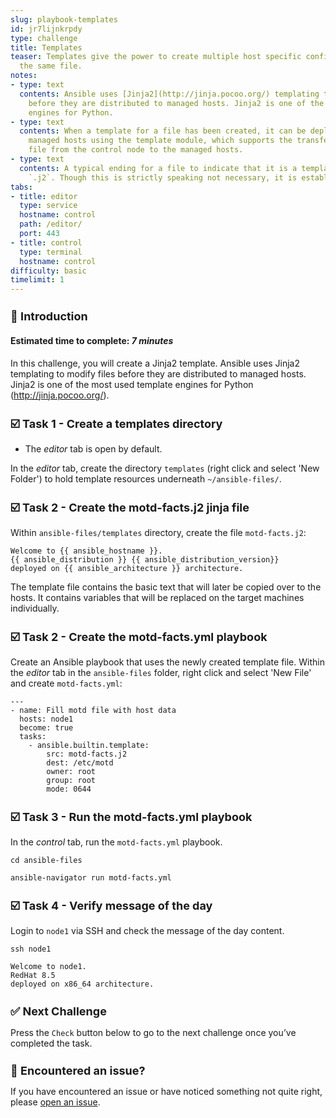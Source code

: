 ```yaml
---
slug: playbook-templates
id: jr7lijnkrpdy
type: challenge
title: Templates
teaser: Templates give the power to create multiple host specific configuration from
  the same file.
notes:
- type: text
  contents: Ansible uses [Jinja2](http://jinja.pocoo.org/) templating to modify files
    before they are distributed to managed hosts. Jinja2 is one of the most used template
    engines for Python.
- type: text
  contents: When a template for a file has been created, it can be deployed to the
    managed hosts using the template module, which supports the transfer of a local
    file from the control node to the managed hosts.
- type: text
  contents: A typical ending for a file to indicate that it is a template file is
    `.j2`. Though this is strictly speaking not necessary, it is established practice.
tabs:
- title: editor
  type: service
  hostname: control
  path: /editor/
  port: 443
- title: control
  type: terminal
  hostname: control
difficulty: basic
timelimit: 1
---
```

👋 Introduction
===
#### Estimated time to complete: *7 minutes*<p>
In this challenge, you will create a Jinja2 template. Ansible uses Jinja2 templating to modify files before they are distributed to managed hosts. Jinja2 is one of the most used template engines for Python (http://jinja.pocoo.org/).


☑️ Task 1 - Create a templates directory
===
* The *editor* tab is open by default.

In the *editor* tab, create the directory `templates` (right click and select 'New Folder') to hold template resources underneath `~/ansible-files/`.

☑️ Task 2 - Create the motd-facts.j2 jinja file
===

Within `ansible-files/templates` directory, create the file `motd-facts.j2`:

```
Welcome to {{ ansible_hostname }}.
{{ ansible_distribution }} {{ ansible_distribution_version}}
deployed on {{ ansible_architecture }} architecture.
```

The template file contains the basic text that will later be copied over to the hosts. It contains variables that will be replaced on the target machines individually.

☑️ Task 2 - Create the motd-facts.yml playbook
===

Create an Ansible playbook that uses the newly created template file. Within the *editor* tab in the `ansible-files` folder, right click and select 'New File' and create `motd-facts.yml`:

```
---
- name: Fill motd file with host data
  hosts: node1
  become: true
  tasks:
    - ansible.builtin.template:
        src: motd-facts.j2
        dest: /etc/motd
        owner: root
        group: root
        mode: 0644
```

☑️ Task 3 - Run the motd-facts.yml playbook
===

In the *control* tab, run the `motd-facts.yml` playbook.

```
cd ansible-files
```
```
ansible-navigator run motd-facts.yml
```

☑️ Task 4 - Verify message of the day
===

Login to `node1` via SSH and check the message of the day content.

```
ssh node1
```
```
Welcome to node1.
RedHat 8.5
deployed on x86_64 architecture.
```

✅ Next Challenge
===
Press the `Check` button below to go to the next challenge once you’ve completed the task.

🐛 Encountered an issue?
====

If you have encountered an issue or have noticed something not quite right, please [open an issue](https://github.com/ansible/instruqt/issues/new?labels=writing-first-playbook&title=Issue+with+Writing+First+Playbook+slug+ID:+playbook-templates&assignees=rlopez133).

<style type="text/css" rel="stylesheet">
  .lightbox {
    display: none;
    position: fixed;
    justify-content: center;
    align-items: center;
    z-index: 999;
    top: 0;
    left: 0;
    right: 0;
    bottom: 0;
    padding: 1rem;
    background: rgba(0, 0, 0, 0.8);
    margin-left: auto;
    margin-right: auto;
    margin-top: auto;
    margin-bottom: auto;
  }
  .lightbox:target {
    display: flex;
  }
  .lightbox img {
    /* max-height: 100% */
    max-width: 60%;
    max-height: 60%;
  }
  img {
    display: block;
    margin-left: auto;
    margin-right: auto;
    width: 100%;
  }
  h1 {
    font-size: 18px;
  }
    h2 {
    font-size: 16px;
    font-weight: 600
  }
    h3 {
    font-size: 14px;
    font-weight: 600
  }
  p span {
    font-size: 14px;
  }
  ul li span {
    font-size: 14px
  }
</style>